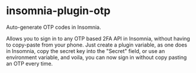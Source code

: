 # insomnia-plugin-otp
Auto-generate OTP codes in Insomnia.

Allows you to sign in to any OTP based 2FA API in Insomnia, 
without having to copy-paste from your phone. 
Just create a plugin variable, as one does in Insomnia, 
copy the secret key into the "Secret" field, or use an environment variable,
and voila, you can now sign in without copy pasting an OTP every time.
